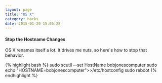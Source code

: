 ```yaml
---
layout: page
title: "OS X"
category: hacks
date: 2015-01-20 15:05:28
---
```


#### Stop the Hostname Changes

OS X renames itself a lot. It drives me nuts, so here's how to stop that behavior.

{% highlight bash %}
sudo scutil --set HostName bobjonescomputer
sudo echo "HOSTNAME=bobjonescomputer">>/etc/hostconfig
sudo reboot
{% endhighlight %}
